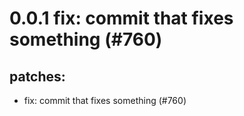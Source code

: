 # 0.0.1 fix: commit that fixes something (#760)

## patches:
* fix: commit that fixes something (#760)

